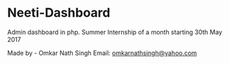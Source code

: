 # Neeti-Dashboard
Admin dashboard in php.
Summer Internship of a month starting 30th May 2017

Made by - Omkar Nath Singh
Email: omkarnathsingh@yahoo.com
